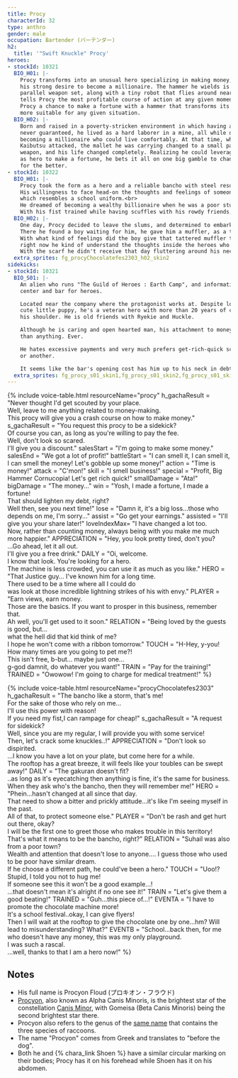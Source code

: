 ```yaml
---
title: Procy
characterId: 32
type: anthro
gender: male
occupation: Bartender (バーテンダー)
h2:
  title: '"Swift Knuckle" Procy'
heroes:
- stockId: 10321
  BIO_H01: |-
    Procy transforms into an unusual hero specializing in making money, born from
    his strong desire to become a millionaire. The hammer he wields is part of a
    parallel weapon set, along with a tiny robot that flies around nearby. The robot
    tells Procy the most profitable course of action at any given moment, and gives
    Procy a chance to make a fortune with a hammer that transforms its shape to be
    more suitable for any given situation.
  BIO_H02: |-
    Born and raised in a poverty-stricken environment in which having a tomorrow was
    never guaranteed, he lived as a hard laborer in a mine, all while dreaming of
    becoming a millionaire who could live comfortably. At that time, when the
    Kaibutsu attacked, the mallet he was carrying changed to a small parallel
    weapon, and his life changed completely. Realizing he could leverage his power
    as hero to make a fortune, he bets it all on one big gamble to change his life
    for the better.
- stockId: 10322
  BIO_H01: |-
    Procy took the form as a hero and a reliable bancho with steel resolution.<br>
    His willingness to face head-on the thoughts and feelings of someone he had overlooked because of his lack of honesty is reflected in his hero suit, 
    which resembles a school uniform.<br>
    He dreamed of becoming a wealthy billionaire when he was a poor student. While he has yet to achieve it, Procy has started to look beyond it.<br>
    With his fist trained while having scuffles with his rowdy friends, he now takes the lead and uses this strength to protect his friends.<br>
  BIO_H02: |-
    One day, Procy decided to leave the slums, and determined to embark on a journey to earn money.<br>
    There he found a boy waiting for him, he gave him a muffler, as a thanks for saving his life.<br>
    With what kind of feelings did the boy give that tattered muffler to him…
    right now he kind of understand the thoughts inside the heroes who never ask anything in return.<br>
    With the scarf he didn't receive that day fluttering around his neck, Procy rushes to his friends faster than anyone else, his fists ready.
  extra_sprites: fg_procyChocolatefes2303_h02_skin2
sidekicks:
- stockId: 10321
  BIO_S01: |-
    An alien who runs "The Guild of Heroes : Earth Camp", and information exchange
    center and bar for heroes.

    Located near the company where the protagonist works at. Despite looking like a
    cute little puppy, he's a veteran hero with more than 20 years of career over
    his shoulder. He is old friends with Ryekie and Huckle.

    Although he is caring and open hearted man, his attachment to money is stronger
    than anything. Ever.

    He hates excessive payments and very much prefers get-rich-quick schemes one way
    or another.

    It seems like the bar's opening cost has him up to his neck in debt.
  extra_sprites: fg_procy_s01_skin1,fg_procy_s01_skin2,fg_procy_s01_skin3
---
```


{% include voice-table.html resourceName="procy"
h_gachaResult = "Never thought I'd get scouted by your place.<br>Well, leave to me anything related to money-making.<br>This procy will give you a crash course on how to make money."
s_gachaResult = "You request this procy to be a sidekick?<br>Of course you can, as long as you're willing to pay the fee.<br>Well, don't look so scared.<br>I'll give you a discount."
salesStart = "I'm going to make some money."
salesEnd = "We got a lot of profit!"
battleStart = "I can smell it, I can smell it, I can smell the money! Let's gobble up some money!"
action = "Time is money!"
attack = "C'mon!"
skill = "I smell business!"
special = "Profit, Big Hammer Cornucopia! Let's get rich quick!"
smallDamage = "Ata!"
bigDamage = "The money..."
win = "Yosh, I made a fortune, I made a fortune!<br>That should lighten my debt, right?<br>Well then, see you next time!"
lose = "Damn it, it's a big loss...those who depends on me, I'm sorry..."
assist = "Go get your earnings."
assisted = "I'll give you your share later!"
loveIndexMax= "I have changed a lot too.<br>Now, rather than counting money, always being with you make me much more happier."
APPRECIATION = "Hey, you look pretty tired, don't you?<br>...Go ahead, let it all out.<br>I'll give you a free drink."
DAILY = "Oi, welcome.<br>I know that look. You're looking for a hero.<br>The machine is less crowded, you can use it as much as you like."
HERO = "That Justice guy... I've known him for a long time.<br>There used to be a time where all I could do<br>was look at those incredible lightning strikes of his with envy."
PLAYER = "Earn views, earn money.<br>Those are the basics. If you want to prosper in this business, remember that.<br>Ah well, you'll get used to it soon."
RELATION = "Being loved by the guests is good, but…<br>what the hell did that kid think of me?<br>I hope he won't come with a ribbon tomorrow."
TOUCH = "H-Hey, y-you! How many times are you going to pet me?!<br>This isn't free, b-but... maybe just one...<br>g-god damnit, do whatever you want!"
TRAIN = "Pay for the training!"
TRAINED = "Owowow! I'm going to charge for medical treatment!"
%}

{% include voice-table.html resourceName="procyChocolatefes2303"
h_gachaResult = "The bancho like a storm, that's me!<br>For the sake of those who rely on me…<br>I'll use this power with reason!<br>If you need my fist,I can rampage for cheap!"
s_gachaResult = "A request for sidekick?<br>Well, since you are my regular, I will provide you with some service!<br>Then, let's crack some knuckles..!"
APPRECIATION = "Don't look so dispirited.<br>…I know you have a lot on your plate, but come here for a while.<br>The rooftop has a great breeze, it will feels like your toubles can be swept away!"
DAILY = "The gakuran doesn't fit?<br>..as long as it's eyecatching then anything is fine, it's the same for business.<br>When they ask who's the bancho, then they will remember me!"
HERO = "Phein…hasn't changed at all since that day.<br>That need to show a bitter and prickly attitude…it's like I'm seeing myself in the past.<br>All of that, to protect someone else."
PLAYER = "Don't be rash and get hurt out there, okay?<br>I will be the first one to greet those who makes trouble in this territory!<br>That's what it means to be the bancho, right?"
RELATION = "Suhail was also from a poor town?<br>Wealth and attention that doesn't lose to anyone.... I guess those who used to be poor have similar dream.<br>If he choose a different path, he could've been a hero."
TOUCH = "Uoo!? Stupid, I told you not to hug me!<br>If someone see this it won't be a good example…!<br>…that doesn't mean it's alright if no one see it!"
TRAIN = "Let's give them a good beating!"
TRAINED = "Guh…this piece of…!"
EVENTA = "I have to promote the chocolate machine more!<br>It's a school festival..okay, I can give flyers!<br>Then I will wait at the rooftop to give the chocolate one by one…hm? Will lead to misunderstanding? What?"
EVENTB = "School…back then, for me who doesn't have any money, this was my only playground.<br>I was such a rascal.<br>…well, thanks to that I am a hero now!"
%}

## Notes

- His full name is Procyon Floud (プロキオン・フラウド)
- [Procyon](https://en.wikipedia.org/wiki/Procyon), also known as Alpha Canis Minoris, is the brightest star of the constellation [Canis Minor](https://en.wikipedia.org/wiki/Canis_Minor), with Gomeisa (Beta Canis Minoris) being the second brightest star there.
- Procyon also refers to the genus of the [same name](https://en.wikipedia.org/wiki/Procyon_(genus)) that contains the three species of raccoons.
- The name "Procyon" comes from Greek and translates to "before the dog".
- Both he and {% chara_link Shoen %} have a similar circular marking on their bodies; Procy has it on his forehead while Shoen has it on his abdomen.
